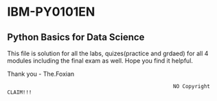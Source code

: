 # IBM-PY0101EN
Python Basics for Data Science
-----------------------------------------------------------------

This file is solution for all the labs, quizes(practice and grdaed) for all 4 modules including the final exam as well.
Hope you find it helpful. 

Thank you - The.Foxian



                                                          NO Copyright CLAIM!!!
